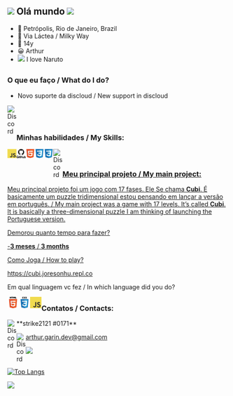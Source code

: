 ## <img src="https://i.imgur.com/qfRWQvB.gif" width="24px"> Olá mundo <img src="https://i.imgur.com/qfRWQvB.gif" width="24px">

 - 🚩 Petrópolis, Rio de Janeiro, Brazil
 - 🌌 Via Láctea / Milky Way
 - 👦 14y
 - 😀 Arthur
 - <img src="https://upload.wikimedia.org/wikipedia/commons/thumb/a/ab/Simbolo_konoha.svg/768px-Simbolo_konoha.svg.png" width="24px"> I love Naruto

 
 

 
##
 
### O que eu faço / What do I do?
 
 
 - Novo suporte da discloud / New support in discloud <a href="https://discloudbot.com/">
  <img align="left" alt="Discord" width="21px" src="https://avatars2.githubusercontent.com/u/52298750?s=200&v=4" />
</a>
 
 <br />
 <br />
 
 
 ##




### Minhas habilidades / My Skills:
<a href="https://pt.wikipedia.org/wiki/JavaScript">
  <img align="left" alt="Discord" width="21px" src="https://raw.githubusercontent.com/devicons/devicon/master/icons/javascript/javascript-original.svg" />


<a href="https://github.com">
  <img align="left" alt="Discord" width="21px" src="https://raw.githubusercontent.com/devicons/devicon/master/icons/github/github-original-wordmark.svg" />




<a href="https://pt.wikipedia.org/wiki/HTML#">
  <img align="left" alt="Discord" width="21px" src="https://raw.githubusercontent.com/devicons/devicon/master/icons/html5/html5-original.svg" />



<a href="https://pt.wikipedia.org/wiki/Cascading_Style_Sheets">
  <img align="left" alt="Discord" width="21px" src="https://raw.githubusercontent.com/devicons/devicon/master/icons/css3/css3-original.svg" />
 
 
 
<a href="https://pt.wikipedia.org/wiki/Cascading_Style_Sheets">
  <img align="left" alt="Discord" width="21px" src="https://raw.githubusercontent.com/devicons/devicon/master/icons/css3/css3-original.svg" />
 





<a href="hhttps://pt.wikipedia.org/wiki/Visual_Studio_Code">
  <img align="left" alt="Discord" width="21px" src="https://emoji.gg/assets/emoji/2022_vs_code_rainbow.gif" />
 
 <br />
 
 ##

### Meu principal projeto / My main project:

Meu principal projeto foi um jogo com 17 fases. Ele Se chama **Cubi**. É basicamente um puzzle tridimensional estou pensando em lançar a versão em português. / My main project was a game with 17 levels. It’s called **Cubi**. It is basically a three-dimensional puzzle I am thinking of launching the Portuguese version.

Demorou quanto tempo para fazer?

-**3 meses** / **3 months**

Como Joga / How to play?

https://cubi.joresonhu.repl.co

Em qual linguagem vc fez / In which language did you do?

<img align="left" alt="HTML5" width="26px" src="https://raw.githubusercontent.com/github/explore/80688e429a7d4ef2fca1e82350fe8e3517d3494d/topics/html/html.png" /> 




<img align="left" alt="CSS3" width="26px" src="https://raw.githubusercontent.com/github/explore/80688e429a7d4ef2fca1e82350fe8e3517d3494d/topics/css/css.png" /> 




<img align="left" alt="JavaScript" width="26px" src="https://raw.githubusercontent.com/github/explore/80688e429a7d4ef2fca1e82350fe8e3517d3494d/topics/javascript/javascript.png" />


##


### Contatos / Contacts:
 <a href="https://discord.gg/strike2121#0171">
  <img align="left" alt="Discord" width="21px" src="https://raw.githubusercontent.com/anuraghazra/anuraghazra/master/assets/discord-round.svg" />
</a> **strike2121 #0171**

 <a href="arthur.garin.dev@gmail.com
">
  <img align="left" alt="Discord" width="21px" src="https://lh3.googleusercontent.com/TEYCpDdqgEp18E9Nbjm30j9tOB4ebLWZzcvWTY4jMcWEglTolfRxq6Bo4R0Rn0XHqF9hkRSoF3vmwpohsDDZsoaqRQ=w128-h128-e365-rj-sc0x00ffffff" />
</a> arthur.garin.dev@gmail.com
 
 ![](https://discord.c99.nl/widget/theme-1/824940190673534976.png)


##

[![Top Langs](https://github-readme-stats.vercel.app/api/top-langs/?username=Strike21)](https://github.com/Strike21)

![](https://github-readme-stats.vercel.app/api?username=Strike21&show_icons=true&theme=transparent)

 
